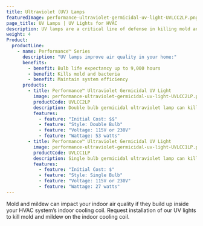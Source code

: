 ```yaml
---
title: Ultraviolet (UV) Lamps
featuredImage: performance-ultraviolet-germicidal-uv-light-UVLCC2LP.png
page_title: UV Lamps | UV Lights for HVAC
description: UV lamps are a critical line of defense in killing mold and mildew on the indoor coil that can enter the airstream.
weight: 4
Product:
  productLine:
    - name: Performance™ Series
      description: "UV lamps improve air quality in your home:"
      benefits:
        - benefit: Bulb life expectancy up to 9,000 hours
        - benefit: Kills mold and bacteria
        - benefit: Maintain system efficiency
      products:
        - title: Performance™ Ultraviolet Germicidal UV Light
          image: performance-ultraviolet-germicidal-uv-light-UVLCC2LP.png
          productCode: UVLCC2LP
          description: Double bulb germicidal ultraviolet lamp can kill mold and bacteria that may form on your indoor cooling coil.
          features:
            - feature: "Initial Cost: $$"
            - feature: "Style: Double Bulb"
            - feature: "Voltage: 115V or 230V"
            - feature: "Wattage: 53 watts"
        - title: Performance™ Ultraviolet Germicidal UV Light
          image: performance-ultraviolet-germicidal-uv-light-UVLCC1LP.png
          productCode: UVLCC1LP
          description: Single bulb germicidal ultraviolet lamp can kill mold and bacteria that may form on your indoor cooling coil.
          features:
            - feature: "Initial Cost: $"
            - feature: "Style: Single Bulb"
            - feature: "Voltage: 115V or 230V"
            - feature: "Wattage: 27 watts"
---
```


Mold and mildew can impact your indoor air quality if they build up inside your HVAC system’s indoor cooling coil. Request installation of our UV lights to kill mold and mildew on the indoor cooling coil.
